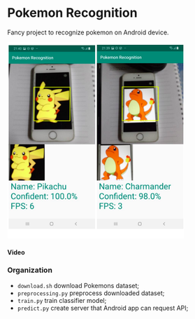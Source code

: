# Pokemon Recognition

Fancy project to recognize pokemon on Android device.

![](classification/demo.png)

#### Video


### Organization

- `download.sh` download Pokemons dataset;
- `preprocessing.py` preprocess downloaded dataset;
- `train.py` train classifier model;
- `predict.py` create server that Android app can request API;




